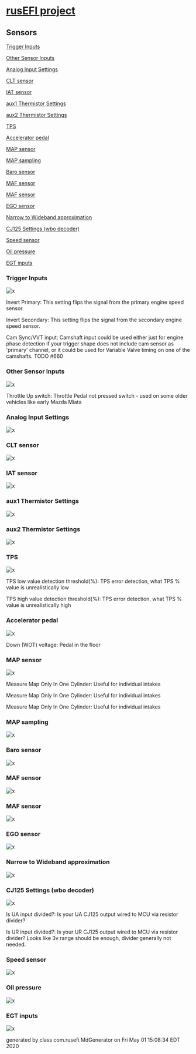 # [rusEFI project](rusEFI-project)
## Sensors
[Trigger Inputs](#Trigger-Inputs)

[Other Sensor Inputs](#Other-Sensor-Inputs)

[Analog Input Settings](#Analog-Input-Settings)

[CLT sensor](#CLT-sensor)

[IAT sensor](#IAT-sensor)

[aux1 Thermistor Settings](#aux1-Thermistor-Settings)

[aux2 Thermistor Settings](#aux2-Thermistor-Settings)

[TPS](#TPS)

[Accelerator pedal](#Accelerator-pedal)

[MAP sensor](#MAP-sensor)

[MAP sampling](#MAP-sampling)

[Baro sensor](#Baro-sensor)

[MAF sensor](#MAF-sensor)

[MAF sensor](#MAF-sensor)

[EGO sensor](#EGO-sensor)

[Narrow to Wideband approximation](#Narrow-to-Wideband-approximation)

[CJ125 Settings (wbo decoder)](#CJ125-Settings-(wbo-decoder))

[Speed sensor](#Speed-sensor)

[Oil pressure](#Oil-pressure)

[EGT inputs](#EGT-inputs)

### Trigger Inputs
![x](overview/TS_generated/dialog_Trigger_Inputs.png)

Invert Primary: This setting flips the signal from the primary engine speed sensor.

Invert Secondary: This setting flips the signal from the secondary engine speed sensor.

Cam Sync/VVT input: Camshaft input could be used either just for engine phase detection if your trigger shape does not include cam sensor as 'primary' channel, or it could be used for Variable Valve timing on one of the camshafts.
TODO #660

### Other Sensor Inputs
![x](overview/TS_generated/dialog_Other_Sensor_Inputs.png)

Throttle Up switch: Throttle Pedal not pressed switch - used on some older vehicles like early Mazda Miata

### Analog Input Settings
![x](overview/TS_generated/dialog_Analog_Input_Settings.png)

### CLT sensor
![x](overview/TS_generated/dialog_CLT_sensor.png)

### IAT sensor
![x](overview/TS_generated/dialog_IAT_sensor.png)

### aux1 Thermistor Settings
![x](overview/TS_generated/dialog_aux1_Thermistor_Settings.png)

### aux2 Thermistor Settings
![x](overview/TS_generated/dialog_aux2_Thermistor_Settings.png)

### TPS
![x](overview/TS_generated/dialog_TPS.png)

TPS low value detection threshold(%): TPS error detection, what TPS % value is unrealistically low

TPS high value detection threshold(%): TPS error detection, what TPS % value is unrealistically high

### Accelerator pedal
![x](overview/TS_generated/dialog_Accelerator_pedal.png)

Down (WOT) voltage: Pedal in the floor

### MAP sensor
![x](overview/TS_generated/dialog_MAP_sensor.png)

Measure Map Only In One Cylinder: Useful for individual intakes

Measure Map Only In One Cylinder: Useful for individual intakes

Measure Map Only In One Cylinder: Useful for individual intakes

### MAP sampling
![x](overview/TS_generated/dialog_MAP_sampling.png)

### Baro sensor
![x](overview/TS_generated/dialog_Baro_sensor.png)

### MAF sensor
![x](overview/TS_generated/dialog_MAF_sensor.png)

### MAF sensor
![x](overview/TS_generated/dialog_MAF_sensor.png)

### EGO sensor
![x](overview/TS_generated/dialog_EGO_sensor.png)

### Narrow to Wideband approximation
![x](overview/TS_generated/dialog_Narrow_to_Wideband_approximation.png)

### CJ125 Settings (wbo decoder)
![x](overview/TS_generated/dialog_CJ125_Settings_wbo_decoder.png)

Is UA input divided?: Is your UA CJ125 output wired to MCU via resistor divider?

Is UR input divided?: Is your UR CJ125 output wired to MCU via resistor divider?
Looks like 3v range should be enough, divider generally not needed.

### Speed sensor
![x](overview/TS_generated/dialog_Speed_sensor.png)

### Oil pressure
![x](overview/TS_generated/dialog_Oil_pressure.png)

### EGT inputs
![x](overview/TS_generated/dialog_EGT_inputs.png)


generated by class com.rusefi.MdGenerator on Fri May 01 15:08:34 EDT 2020
